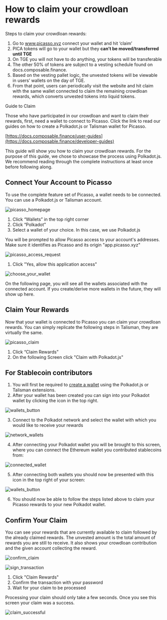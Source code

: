 # How to claim your crowdloan rewards

Steps to claim your crowdloan rewards:

1. Go to www.picasso.xyz connect your wallet and hit ‘claim’
2. PICA tokens will go to your wallet but they **can’t be moved/transferred until TGE**
3. On TGE you will not have to do anything, your tokens will be transferable
4. The other 50% of tokens are subject to a vesting schedule found on docs.composable.finance.
5. Based on the vesting pallet logic, the unvested tokens will be viewable in users’ wallets on the day of TGE.
6. From that point, users can periodically visit the website and hit claim with the same wallet connected to claim the 
   remaining crowdloan rewards, which converts unvested tokens into liquid tokens.

Guide to Claim

Those who have participated in our crowdloan and want to claim their rewards, first,
need a wallet to connect to Picasso.
Click the link to read our guides on how to create a Polkadot.js or Talisman wallet for Picasso.

[https://docs.composable.finance/user-guides](https://docs.composable.finance/developer-guides)

This guide will show you how to claim your crowdloan rewards. For the purpose of this guide, we chose to showcase the process using Polkadot.js.
We recommend reading through the complete instructions at least once before following along.

## Connect Your Account to Picasso

To use the complete feature set of Picasso, a wallet needs to be connected.
You can use a Polkadot.js or Talisman account.

![picasso_homepage](./picasso-homepage.png)

1. Click “Wallets” in the top right corner
2. Click “Polkadot”
3. Select a wallet of your choice. In this case, we use Polkadot.js

You will be prompted to allow Picasso access to your account's addresses.
Make sure it identifies as Picasso and its origin "app.picasso.xyz"

![picasso_access_request](./images-claim-rewards/claim-picasso-access-request.png)

1. Click "Yes, allow this application access"

![choose_your_wallet](./images-claim-rewards/claim-choose-your-wallet.png)

On the following page, you will see all the wallets associated with the connected account.
If you create/derive more wallets in the future, they will show up here.

## Claim Your Rewards

Now that your wallet is connected to Picasso you can claim your crowdloan rewards.
You can simply replicate the following steps in Talisman, they are virtually the same.

![picasso_claim](./images-claim-rewards/claim-rewards.png)

1. Click “Claim Rewards”
2. On the following Screen click "Claim with Polkadot.js"

## For Stablecoin contributors

1. You will first be required to [create a wallet](https://medium.com/picasso-network/guide-how-to-create-and-connect-a-polkadot-js-and-talisman-wallet-to-picasso-e3c444bb9421) using the Polkadot.js or Talisman extensions.
2. After your wallet has been created you can sign into your Polkadot wallet by clicking the icon in the top right.

![wallets_button](./images-claim-rewards/wallets-button.png)

3. Connect to the Polkadot network and select the wallet with which you would like to receive your rewards

![network_wallets](./images-claim-rewards/network-wallets.png)

4. After connecting your Polkadot wallet you will be brought to this screen, 
   where you can connect the Ethereum wallet you contributed stablecoins from:

![connected_wallet](./images-claim-rewards/connected-wallet.png)

5. After connecting both wallets you should now be presented with this icon in the top right of your screen:

![wallets_button](./images-claim-rewards/connected-wallets-button.png)

6. You should now be able to follow the steps listed above to claim your Picasso rewards to your new Polkadot wallet.

## Confirm Your Claim

You can see your rewards that are currently available to claim followed by the already claimed rewards. 
The unvested amount is the total amount of rewards you are still to receive. 
It also shows your crowdloan contribution and the given account collecting the reward.

![confirm_claim](./images-claim-rewards/confirm-claim.png)

![sign_transaction](./images-claim-rewards/sign-transaction.png)

1. Click "Claim Rewards"
2. Confirm the transaction with your password
3. Wait for your claim to be processed

Processing your claim should only take a few seconds. Once you see this screen your claim was a success.

![claim_successful](./images-claim-rewards/claim-success.png)